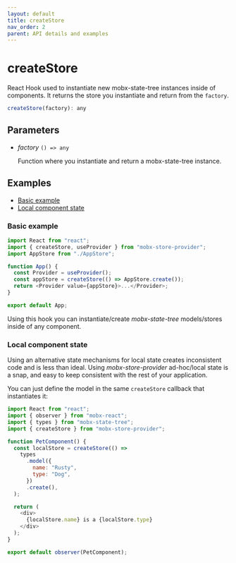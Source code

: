 ```yaml
---
layout: default
title: createStore
nav_order: 2
parent: API details and examples
---
```


# createStore

React Hook used to instantiate new mobx-state-tree instances inside of components. It returns the store you instantiate and return from the `factory`.

```javascript
createStore(factory): any
```

## Parameters

- _factory_ `() => any`

  Function where you instantiate and return a mobx-state-tree instance.

## Examples

- [Basic example](#basic-example)
- [Local component state](#local-component-state)

### Basic example

```javascript
import React from "react";
import { createStore, useProvider } from "mobx-store-provider";
import AppStore from "./AppStore";

function App() {
  const Provider = useProvider();
  const appStore = createStore(() => AppStore.create());
  return <Provider value={appStore}>...</Provider>;
}

export default App;
```

Using this hook you can instantiate/create _mobx-state-tree_ models/stores inside of any component.

### Local component state

Using an alternative state mechanisms for local state creates inconsistent code and is less than ideal. Using _mobx-store-provider_ ad-hoc/local state is a snap, and easy to keep consistent with the rest of your application.

You can just define the model in the same `createStore` callback that instantiates it:

```javascript
import React from "react";
import { observer } from "mobx-react";
import { types } from "mobx-state-tree";
import { createStore } from "mobx-store-provider";

function PetComponent() {
  const localStore = createStore(() =>
    types
      .model({
        name: "Rusty",
        type: "Dog",
      })
      .create(),
  );

  return (
    <div>
      {localStore.name} is a {localStore.type}
    </div>
  );
}

export default observer(PetComponent);
```
